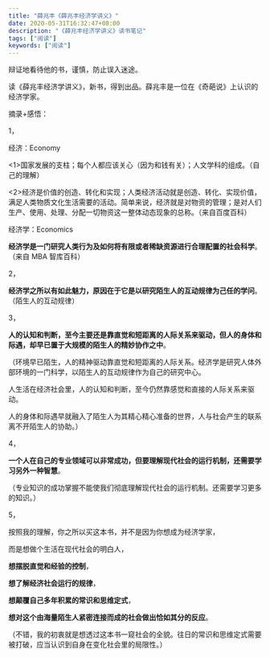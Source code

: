 ```yaml
---
title: "薛兆丰《薛兆丰经济学讲义》"
date: 2020-05-31T16:32:47+08:00
description: "《薛兆丰经济学讲义》读书笔记"
tags: ["阅读"]
keywords: ["阅读"]
---
```


辩证地看待他的书，谨慎，防止误入迷途。

读《薛兆丰经济学讲义》，新书，得到出品。薛兆丰是一位在《奇葩说》上认识的经济学家。

摘录+感悟：

1，

经济：Economy

<1>国家发展的支柱；每个人都应该关心（因为和钱有关）；人文学科的组成。（自己的理解）

<2>经济是价值的创造、转化和实现；人类经济活动就是创造、转化、实现价值，满足人类物质文化生活需要的活动。简单来说，经济就是对物资的管理；是对人们生产、使用、处理、分配一切物资这一整体动态现象的总称。（来自百度百科）

经济学：Economics

**经济学是一门研究人类行为及如何将有限或者稀缺资源进行合理配置的社会科学**。（来自 MBA 智库百科）

2，

**经济学之所以有如此魅力，原因在于它是以研究陌生人的互动规律为己任的学问**。（陌生人的互动规律）

3，

**人的认知和判断，至今主要还是靠直觉和短距离的人际关系来驱动，但人的身体和际遇，却早已置于大规模的陌生人的精妙协作之中**。

（环境早已陌生，人的精神驱动靠直觉和短距离的人际关系。经济学是研究人体外部环境的一门科学，以陌生人的互动规律作为自己的研究中心。

人生活在经济社会里，人的认知和判断，至今仍然靠感觉和直接的人际关系来驱动。

人的身体和际遇早就融入了陌生人为其精心精心准备的世界，人与社会产生的联系离不开陌生人的协助。）

4，

**一个人在自己的专业领域可以非常成功，但要理解现代社会的运行机制，还需要学习另外一种智慧**。

（专业知识的成功掌握不能使我们彻底理解现代社会的运行机制。还需要学习更多的知识。）

5，

按照我的理解，你之所以买这本书，并不是因为你想成为经济学家，

而是想做个生活在现代社会的明白人，

**想摆脱直觉和经验的控制**，

**想了解经济社会运行的规律**，

**想颠覆自己多年积累的常识和思维定式**，

**想对这个由海量陌生人紧密连接而成的社会做出恰如其分的反应**。

（不错，我的初衷就是想透过这本书一窥社会的全貌。往日的常识和思维定式需要被打破，应当认识到自身在变化社会里的局限性。）
